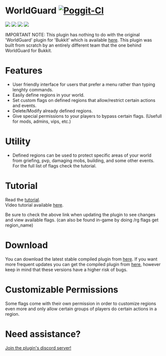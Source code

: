 # WorldGuard [![Poggit-CI](https://poggit.pmmp.io/ci.badge/Chalapa13/WorldGuard/WorldGuard)](https://poggit.pmmp.io/ci/Chalapa13/WorldGuard/WorldGuard)

[![](https://poggit.pmmp.io/shield.state/WorldGuard)](https://poggit.pmmp.io/p/WorldGuard)
[![](https://poggit.pmmp.io/shield.api/WorldGuard)](https://poggit.pmmp.io/p/WorldGuard)
[![](https://poggit.pmmp.io/shield.dl.total/WorldGuard)](https://poggit.pmmp.io/p/WorldGuard)
[![](https://poggit.pmmp.io/shield.dl/WorldGuard)](https://poggit.pmmp.io/p/WorldGuard)


IMPORTANT NOTE: This plugin has nothing to do with the original 'WorldGuard' plugin for 'Bukkit' which is available [here](https://dev.bukkit.org/projects/worldguard). This plugin was built from scratch by an entirely different team that the one behind WorldGuard for Bukkit.


# Features
- User friendly interface for users that prefer a menu rather than typing lenghty commands.   
- Easily define regions in your world.
- Set custom flags on defined regions that allow/restrict certain actions and events.
- Delete/Modify already defined regions.
- Give special permissions to your players to bypass certain flags. (Usefull for mods, admins, vips, etc.)

# Utility
- Defined regions can be used to protect specific areas of your world from griefing, pvp, damaging mobs, building, and some other events.  
For the full list of flags check the tutorial.

# Tutorial
Read the [tutorial](http://worldguard.zapto.org/tutorial).     
Video tutorial available [here](https://www.youtube.com/watch?v=80s21rwU7K8).

Be sure to check the above link when updating the plugin to see changes and view available flags. (can also be found in-game by doing /rg flags get region_name)

# Download
You can download the latest stable compiled plugin from [here](https://poggit.pmmp.io/p/WorldGuard).
If you want more frequent updates you can get the compiled plugin from [here](https://poggit.pmmp.io/ci/Chalapa13/WorldGuard/WorldGuard), however keep in mind that these versions have a higher risk of bugs.

# Customizable Permissions
Some flags come with their own permission in order to customize regions even more and only allow certain groups of players do certain actions in a region.

# Need assistance?
[Join the plugin's discord server!](https://discordapp.com/invite/uZevqGX)
